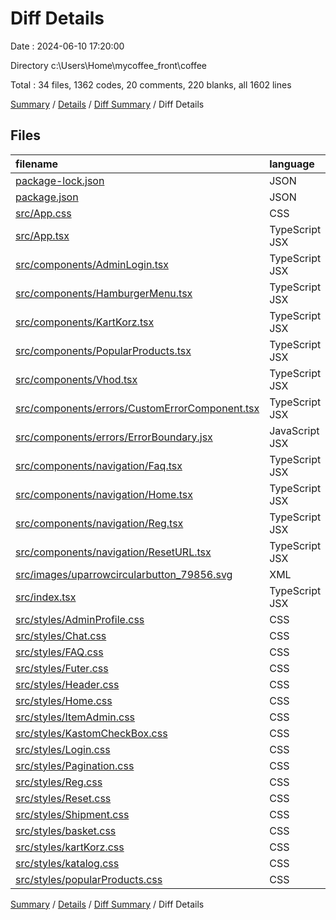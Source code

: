 # Diff Details

Date : 2024-06-10 17:20:00

Directory c:\\Users\\Home\\mycoffee_front\\coffee

Total : 34 files,  1362 codes, 20 comments, 220 blanks, all 1602 lines

[Summary](results.md) / [Details](details.md) / [Diff Summary](diff.md) / Diff Details

## Files
| filename | language | code | comment | blank | total |
| :--- | :--- | ---: | ---: | ---: | ---: |
| [package-lock.json](/package-lock.json) | JSON | 65 | 0 | 0 | 65 |
| [package.json](/package.json) | JSON | 3 | 0 | 0 | 3 |
| [src/App.css](/src/App.css) | CSS | 175 | 0 | 25 | 200 |
| [src/App.tsx](/src/App.tsx) | TypeScript JSX | 28 | 0 | 4 | 32 |
| [src/components/AdminLogin.tsx](/src/components/AdminLogin.tsx) | TypeScript JSX | 4 | 0 | 1 | 5 |
| [src/components/HamburgerMenu.tsx](/src/components/HamburgerMenu.tsx) | TypeScript JSX | 170 | 7 | 14 | 191 |
| [src/components/KartKorz.tsx](/src/components/KartKorz.tsx) | TypeScript JSX | 0 | -1 | -7 | -8 |
| [src/components/PopularProducts.tsx](/src/components/PopularProducts.tsx) | TypeScript JSX | 175 | 0 | 26 | 201 |
| [src/components/Vhod.tsx](/src/components/Vhod.tsx) | TypeScript JSX | 7 | 0 | 0 | 7 |
| [src/components/errors/CustomErrorComponent.tsx](/src/components/errors/CustomErrorComponent.tsx) | TypeScript JSX | 6 | 0 | 3 | 9 |
| [src/components/errors/ErrorBoundary.jsx](/src/components/errors/ErrorBoundary.jsx) | JavaScript JSX | -3 | 0 | 0 | -3 |
| [src/components/navigation/Faq.tsx](/src/components/navigation/Faq.tsx) | TypeScript JSX | -1 | 0 | 2 | 1 |
| [src/components/navigation/Home.tsx](/src/components/navigation/Home.tsx) | TypeScript JSX | -1 | 0 | 0 | -1 |
| [src/components/navigation/Reg.tsx](/src/components/navigation/Reg.tsx) | TypeScript JSX | 1 | 0 | 0 | 1 |
| [src/components/navigation/ResetURL.tsx](/src/components/navigation/ResetURL.tsx) | TypeScript JSX | 0 | 0 | 1 | 1 |
| [src/images/uparrowcircularbutton_79856.svg](/src/images/uparrowcircularbutton_79856.svg) | XML | 44 | 1 | 1 | 46 |
| [src/index.tsx](/src/index.tsx) | TypeScript JSX | 0 | 0 | 1 | 1 |
| [src/styles/AdminProfile.css](/src/styles/AdminProfile.css) | CSS | 21 | 0 | 2 | 23 |
| [src/styles/Chat.css](/src/styles/Chat.css) | CSS | 2 | 0 | 1 | 3 |
| [src/styles/FAQ.css](/src/styles/FAQ.css) | CSS | 11 | 0 | 11 | 22 |
| [src/styles/Futer.css](/src/styles/Futer.css) | CSS | 1 | 0 | 5 | 6 |
| [src/styles/Header.css](/src/styles/Header.css) | CSS | 82 | 0 | 2 | 84 |
| [src/styles/Home.css](/src/styles/Home.css) | CSS | 58 | -1 | 21 | 78 |
| [src/styles/ItemAdmin.css](/src/styles/ItemAdmin.css) | CSS | 64 | 0 | 9 | 73 |
| [src/styles/KastomCheckBox.css](/src/styles/KastomCheckBox.css) | CSS | 33 | 11 | 3 | 47 |
| [src/styles/Login.css](/src/styles/Login.css) | CSS | 40 | 0 | 18 | 58 |
| [src/styles/Pagination.css](/src/styles/Pagination.css) | CSS | 34 | 2 | 1 | 37 |
| [src/styles/Reg.css](/src/styles/Reg.css) | CSS | 100 | 0 | 18 | 118 |
| [src/styles/Reset.css](/src/styles/Reset.css) | CSS | 21 | 0 | 3 | 24 |
| [src/styles/Shipment.css](/src/styles/Shipment.css) | CSS | 36 | 0 | 13 | 49 |
| [src/styles/basket.css](/src/styles/basket.css) | CSS | 33 | 0 | 11 | 44 |
| [src/styles/kartKorz.css](/src/styles/kartKorz.css) | CSS | 19 | 0 | 24 | 43 |
| [src/styles/katalog.css](/src/styles/katalog.css) | CSS | 120 | 1 | 4 | 125 |
| [src/styles/popularProducts.css](/src/styles/popularProducts.css) | CSS | 14 | 0 | 3 | 17 |

[Summary](results.md) / [Details](details.md) / [Diff Summary](diff.md) / Diff Details